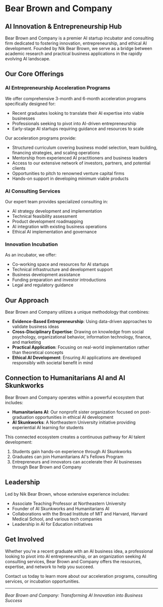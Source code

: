 # Bear Brown and Company

## AI Innovation & Entrepreneurship Hub

Bear Brown and Company is a premier AI startup incubator and consulting firm dedicated to fostering innovation, entrepreneurship, and ethical AI development. Founded by Nik Bear Brown, we serve as a bridge between academic research and practical business applications in the rapidly evolving AI landscape.

## Our Core Offerings

### AI Entrepreneurship Acceleration Programs
We offer comprehensive 3-month and 6-month acceleration programs specifically designed for:
- Recent graduates looking to translate their AI expertise into viable businesses
- Professionals seeking to pivot into AI-driven entrepreneurship
- Early-stage AI startups requiring guidance and resources to scale

Our acceleration programs provide:
- Structured curriculum covering business model selection, team building, financing strategies, and scaling operations
- Mentorship from experienced AI practitioners and business leaders
- Access to our extensive network of investors, partners, and potential clients
- Opportunities to pitch to renowned venture capital firms
- Hands-on support in developing minimum viable products

### AI Consulting Services
Our expert team provides specialized consulting in:
- AI strategy development and implementation
- Technical feasibility assessment
- Product development roadmapping
- AI integration with existing business operations
- Ethical AI implementation and governance

### Innovation Incubation
As an incubator, we offer:
- Co-working space and resources for AI startups
- Technical infrastructure and development support
- Business development assistance
- Funding preparation and investor introductions
- Legal and regulatory guidance

## Our Approach

Bear Brown and Company utilizes a unique methodology that combines:
- **Evidence-Based Entrepreneurship**: Using data-driven approaches to validate business ideas
- **Cross-Disciplinary Expertise**: Drawing on knowledge from social psychology, organizational behavior, information technology, finance, and marketing
- **Practical Application**: Focusing on real-world implementation rather than theoretical concepts
- **Ethical AI Development**: Ensuring AI applications are developed responsibly with societal benefit in mind

## Connection to Humanitarians AI and AI Skunkworks

Bear Brown and Company operates within a powerful ecosystem that includes:

- **Humanitarians AI**: Our nonprofit sister organization focused on post-graduation opportunities in ethical AI development
- **AI Skunkworks**: A Northeastern University initiative providing experiential AI learning for students

This connected ecosystem creates a continuous pathway for AI talent development:
1. Students gain hands-on experience through AI Skunkworks
2. Graduates can join Humanitarians AI's Fellows Program
3. Entrepreneurs and innovators can accelerate their AI businesses through Bear Brown and Company

## Leadership

Led by Nik Bear Brown, whose extensive experience includes:
- Associate Teaching Professor at Northeastern University
- Founder of AI Skunkworks and Humanitarians AI
- Collaborations with the Broad Institute of MIT and Harvard, Harvard Medical School, and various tech companies
- Leadership in AI for Education initiatives

## Get Involved

Whether you're a recent graduate with an AI business idea, a professional looking to pivot into AI entrepreneurship, or an organization seeking AI consulting services, Bear Brown and Company offers the resources, expertise, and network to help you succeed.

Contact us today to learn more about our acceleration programs, consulting services, or incubation opportunities.

---

*Bear Brown and Company: Transforming AI Innovation into Business Success*
